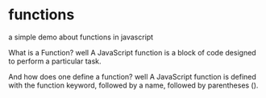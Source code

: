 # functions
a simple demo about functions in javascript

What is a Function? well A JavaScript function is a block of code designed to perform a particular task.

And how does one define a function? well A JavaScript function is defined with the function keyword, followed by a name, followed by parentheses ().
